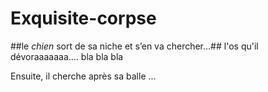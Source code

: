 # Exquisite-corpse
 ##le *chien* sort de sa niche et s’en va chercher…##
l'os qu'il dévoraaaaaaa....
bla bla bla

Ensuite, il cherche après sa balle ...